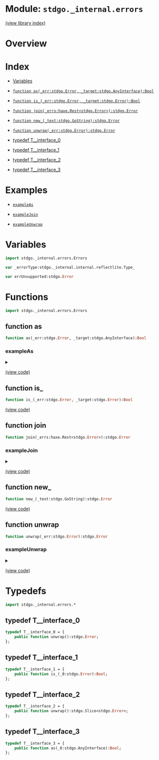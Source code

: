 # Module: `stdgo._internal.errors`

[(view library index)](../../stdgo.md)


# Overview



# Index


- [Variables](<#variables>)

- [`function as(_err:stdgo.Error, _target:stdgo.AnyInterface):Bool`](<#function-as>)

- [`function is_(_err:stdgo.Error, _target:stdgo.Error):Bool`](<#function-is_>)

- [`function join(_errs:haxe.Rest<stdgo.Error>):stdgo.Error`](<#function-join>)

- [`function new_(_text:stdgo.GoString):stdgo.Error`](<#function-new_>)

- [`function unwrap(_err:stdgo.Error):stdgo.Error`](<#function-unwrap>)

- [typedef T\_\_interface\_0](<#typedef-t__interface_0>)

- [typedef T\_\_interface\_1](<#typedef-t__interface_1>)

- [typedef T\_\_interface\_2](<#typedef-t__interface_2>)

- [typedef T\_\_interface\_3](<#typedef-t__interface_3>)

# Examples


- [`exampleAs`](<#exampleas>)

- [`exampleJoin`](<#examplejoin>)

- [`exampleUnwrap`](<#exampleunwrap>)

# Variables


```haxe
import stdgo._internal.errors.Errors
```


```haxe
var _errorType:stdgo._internal.internal.reflectlite.Type_
```


```haxe
var errUnsupported:stdgo.Error
```


# Functions


```haxe
import stdgo._internal.errors.Errors
```


## function as


```haxe
function as(_err:stdgo.Error, _target:stdgo.AnyInterface):Bool
```


### exampleAs


<details><summary></summary>
<p>


```haxe
function exampleAs():Void {
        {
            var __tmp__ = stdgo._internal.os.Os.open(("non-existing" : stdgo.GoString)), __0:stdgo.Ref<stdgo._internal.os.Os.File> = __tmp__._0, _err:stdgo.Error = __tmp__._1;
            if (_err != null) {
                var _pathError:stdgo.Ref<stdgo._internal.io.fs.Fs.PathError> = (null : stdgo.Ref<stdgo._internal.io.fs.Fs.PathError>);
                if (stdgo._internal.errors.Errors.as(_err, stdgo.Go.toInterface((stdgo.Go.setRef(_pathError) : stdgo.Ref<stdgo.Ref<stdgo._internal.io.fs.Fs.PathError>>)))) {
                    stdgo._internal.fmt.Fmt.println(stdgo.Go.toInterface(("Failed at path:" : stdgo.GoString)), stdgo.Go.toInterface(_pathError.path));
                } else {
                    stdgo._internal.fmt.Fmt.println(stdgo.Go.toInterface(_err));
                };
            };
        };
    }
```


</p>
</details>


[\(view code\)](<./Errors.hx#L144>)


## function is\_


```haxe
function is_(_err:stdgo.Error, _target:stdgo.Error):Bool
```


[\(view code\)](<./Errors.hx#L102>)


## function join


```haxe
function join(_errs:haxe.Rest<stdgo.Error>):stdgo.Error
```


### exampleJoin


<details><summary></summary>
<p>


```haxe
function exampleJoin():Void {
        var _err1:stdgo.Error = stdgo._internal.errors.Errors.new_(("err1" : stdgo.GoString));
        var _err2:stdgo.Error = stdgo._internal.errors.Errors.new_(("err2" : stdgo.GoString));
        var _err:stdgo.Error = stdgo._internal.errors.Errors.join(_err1, _err2);
        stdgo._internal.fmt.Fmt.println(stdgo.Go.toInterface(_err));
        if (stdgo._internal.errors.Errors.is_(_err, _err1)) {
            stdgo._internal.fmt.Fmt.println(stdgo.Go.toInterface(("err is err1" : stdgo.GoString)));
        };
        if (stdgo._internal.errors.Errors.is_(_err, _err2)) {
            stdgo._internal.fmt.Fmt.println(stdgo.Go.toInterface(("err is err2" : stdgo.GoString)));
        };
    }
```


</p>
</details>


[\(view code\)](<./Errors.hx#L72>)


## function new\_


```haxe
function new_(_text:stdgo.GoString):stdgo.Error
```


[\(view code\)](<./Errors.hx#L69>)


## function unwrap


```haxe
function unwrap(_err:stdgo.Error):stdgo.Error
```


### exampleUnwrap


<details><summary></summary>
<p>


```haxe
function exampleUnwrap():Void {
        var _err1:stdgo.Error = stdgo._internal.errors.Errors.new_(("error1" : stdgo.GoString));
        var _err2:stdgo.Error = stdgo._internal.fmt.Fmt.errorf(("error2: [%w]" : stdgo.GoString), stdgo.Go.toInterface(_err1));
        stdgo._internal.fmt.Fmt.println(stdgo.Go.toInterface(_err2));
        stdgo._internal.fmt.Fmt.println(stdgo.Go.toInterface(stdgo._internal.errors.Errors.unwrap(_err2)));
    }
```


</p>
</details>


[\(view code\)](<./Errors.hx#L91>)


# Typedefs


```haxe
import stdgo._internal.errors.*
```


## typedef T\_\_interface\_0


```haxe
typedef T__interface_0 = {
	public function unwrap():stdgo.Error;
};
```


## typedef T\_\_interface\_1


```haxe
typedef T__interface_1 = {
	public function is_(_0:stdgo.Error):Bool;
};
```


## typedef T\_\_interface\_2


```haxe
typedef T__interface_2 = {
	public function unwrap():stdgo.Slice<stdgo.Error>;
};
```


## typedef T\_\_interface\_3


```haxe
typedef T__interface_3 = {
	public function as(_0:stdgo.AnyInterface):Bool;
};
```


